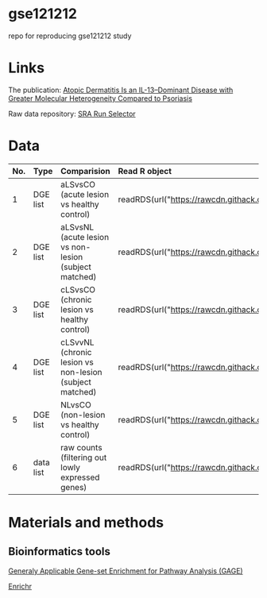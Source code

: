 # gse121212
 repo for reproducing gse121212 study

# Links
The publication: [Atopic Dermatitis Is an IL-13–Dominant Disease with Greater Molecular Heterogeneity Compared to Psoriasis](https://www.jidonline.org/article/S0022-202X(19)30007-7/fulltext#appsec1)

Raw data repository: [SRA Run Selector](https://www.ncbi.nlm.nih.gov/Traces/study/?acc=GSE121212&o=acc_s%3Aa)

# Data
| No. | Type     | Comparision                                              | Read R object                                                                                                                 |
| :---|:---------|:---------------------------------------------------------| :-----------------------------------------------------------------------------------------------------------------------------|
| 1   | DGE list |aLSvsCO (acute lesion vs healthy control)                | readRDS(url("https://rawcdn.githack.com/tuhulab/gse121212/ab5db865c53d44ee381294bbaec34c31013e1f52/data/rds/aLS_CO_DGE.rds")) |
| 2   | DGE list |aLSvsNL (acute lesion vs non-lesion (subject matched)    | readRDS(url("https://rawcdn.githack.com/tuhulab/gse121212/ab5db865c53d44ee381294bbaec34c31013e1f52/data/rds/aLS_NL_DGE.rds")) |
| 3   | DGE list |cLSvsCO (chronic lesion vs healthy control)              | readRDS(url("https://rawcdn.githack.com/tuhulab/gse121212/ab5db865c53d44ee381294bbaec34c31013e1f52/data/rds/cLS_CO_DGE.rds")) |
| 4   | DGE list |cLSvvNL (chronic lesion vs non-lesion (subject matched)  | readRDS(url("https://rawcdn.githack.com/tuhulab/gse121212/ab5db865c53d44ee381294bbaec34c31013e1f52/data/rds/cLS_NL_DGE.rds")) |
| 5   | DGE list |NLvsCO (non-lesion vs healthy control)                   | readRDS(url("https://rawcdn.githack.com/tuhulab/gse121212/ab5db865c53d44ee381294bbaec34c31013e1f52/data/rds/NL_CO_DGE.rds"))   |
| 6   | data list|raw counts (filtering out lowly expressed genes)| readRDS(url("https://rawcdn.githack.com/tuhulab/gse121212/9d921a28370fe4c2222e02722cde59f61e8d4f51/data/rds/gse121212_list_raw.rds"))|


# Materials and methods
## Bioinformatics tools
[Generaly Applicable Gene-set Enrichment for Pathway Analysis (GAGE)](http://bioconductor.org/packages/release/bioc/html/gage.html)

[Enrichr](https://cran.r-project.org/web/packages/enrichR/index.html)
